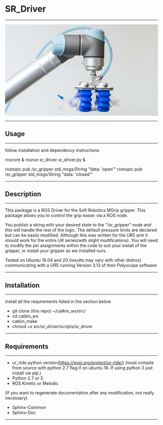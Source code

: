 # SR_Driver

---

<img src="soft_robotics_repo.jpg" alt="Soft Robotics Gripper">


---

## Usage

---

follow installation and dependency instructions

roscore &
rosrun sr_driver sr_driver.py &

rostopic pub /sr_gripper std_msgs/String "data: 'open'"
rostopic pub /sr_gripper std_msgs/String "data: 'closed'"

---

## Description

---

This package is a ROS Driver for the Soft Robotics MGrip gripper. This package allows you to
control the grip easier via a ROS node. 

You publish a string with your desired state to the "/sr_gripper" node and this will handle the rest of the logic.
The default pressure limits are declared but can be easily modified. Although this was written for the UR5 arm it should
work for the entire UR series(with slight modifications). You will need to modify the pin assignments within the code to
suit your install of the gripper, or install your gripper as we installed ours.

Tested on Ubuntu 16.04 and 20 (results may vary with other distros)
communicating with a UR5 running Version 3.13 of their Polyscope software

---

## Installation

---
install all the requirements listed in the section below

* git clone (this repo) ~/catkin_ws/src/
* cd catkin_ws
* catkin_make
* chmod +x src/sr_driver/scripts/sr_driver

---

## Requirements

---

* ur_rtde python version(https://pypi.org/project/ur-rtde/) (must compile from source with python 2.7 flag if on ubuntu 16. If using python 3 just install via pip.)
* Python 2.7 or 3
* ROS Kinetic or Melodic


(If you want to regenerate documentation after any modification, not really necessary)
* Sphinx-Common
* Sphinx-Doc


---
